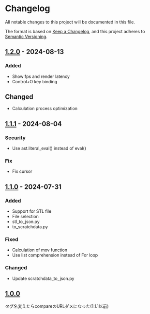 # Changelog

All notable changes to this project will be documented in this file.

The format is based on [Keep a Changelog](https://keepachangelog.com/en/1.1.0/),
and this project adheres to [Semantic Versioning](https://semver.org/spec/v2.0.0.html).

## [1.2.0] - 2024-08-13
### Added
- Show fps and render latency
- Control+O key binding

## Changed
- Calculation process optimization

## [1.1.1] - 2024-08-04
### Security
- Use ast.literal_eval() instead of eval()

### Fix
- Fix cursor

## [1.1.0] - 2024-07-31
### Added
- Support for STL file
- File selection
- stl_to_json.py
- to_scratchdata.py

### Fixed
- Calculation of mov function
- Use list comprehension instead of For loop

### Changed
- Update scratchdata_to_json.py

## [1.0.0]

タグ名変えたらcompareのURLダメになった(1.1.1以前)


[Unreleased]: https://github.com/yamato080915/3D-py/compare/v1.2.0...dev
[1.2.0]: https://github.com/yamato080915/3D-py/compare/v1.1.1...v1.2.0
[1.1.1]: https://github.com/yamato080915/3D-py/compare/v1.1.0...v1.1.1
[1.1.0]: https://github.com/yamato080915/3D-py/compare/v1.0.0...v1.1.0
[1.0.0]: https://github.com/yamato080915/3D-py/releases/tag/v1.0.0
